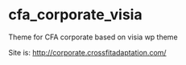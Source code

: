 cfa_corporate_visia
===================

Theme for CFA corporate based on visia wp theme

Site is: http://corporate.crossfitadaptation.com/


